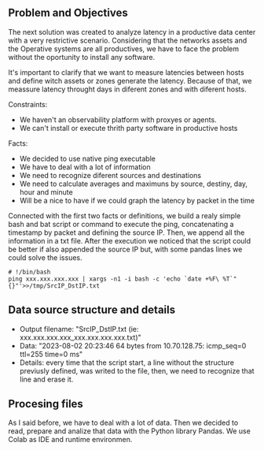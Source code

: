 ## Problem and Objectives
The next solution was created to analyze latency in a productive data center with a very restrictive scenario. Considering that the networks assets and the Operative systems are all productives, we have to face the problem without the oportunity to install any software.

It's important to clarify that we want to measure latencies between hosts and define witch assets or zones generate the latency. Because of that, we meassure latency throught days in diferent zones and with diferent hosts.

Constraints:
* We haven't an observability platform with proxyes or agents.
* We can't install or execute thrith party software in productive hosts

Facts:
* We decided to use native ping executable
* We have to deal with a lot of information
* We need to recognize diferent sources and destinations
* We need to calculate averages and maximuns by source, destiny, day, hour and minute
* Will be a nice to have if we could graph the latency by packet in the time

Connected with the first two facts or definitions, we build a realy simple bash and bat script or command to execute the ping, concatenating a timestamp by packet and defining the source IP. Then, we append all the information in a txt file.
After the execution we noticed that the script could be better if also appended the source IP but, with some  pandas lines we could solve the issues.

```
# !/bin/bash
ping xxx.xxx.xxx.xxx | xargs -n1 -i bash -c 'echo `date +%F\ %T`" {}"'>>/tmp/SrcIP_DstIP.txt
```

## Data source structure and details
* Output filename:
"SrcIP_DstIP.txt (ie: xxx.xxx.xxx.xxx_xxx.xxx.xxx.xxx.txt)"
* Data:
"2023-08-02 20:23:46 64 bytes from 10.70.128.75: icmp_seq=0 ttl=255 time=0 ms"
* Details: every time that the script start, a line without the structure previusly defined, was writed to the file, then, we need to recognize that line and erase it.

## Procesing files
As I said before, we have to deal with a lot of data. Then we decided to read, prepare and analize that data with the Python library Pandas. 
We use Colab as IDE and runtime environmen.
